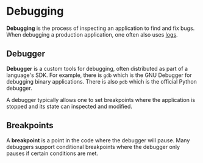 # Debugging

**Debugging** is the process of inspecting an application to find and fix bugs.
When debugging a production application, one often also uses
[logs](../devops/monitoring/logging/README.md).

## Debugger

**Debugger** is a custom tools for debugging, often distributed as part of a
language's SDK. For example, there is `gdb` which is the GNU Debugger for
debugging binary applications. There is also `pdb` which is the official Python
debugger.

A debugger typically allows one to set breakpoints where the application is
stopped and its state can inspected and modified.

## Breakpoints

A **breakpoint** is a point in the code where the debugger will pause. Many
debuggers support conditional breakpoints where the debugger only pauses if
certain conditions are met.
